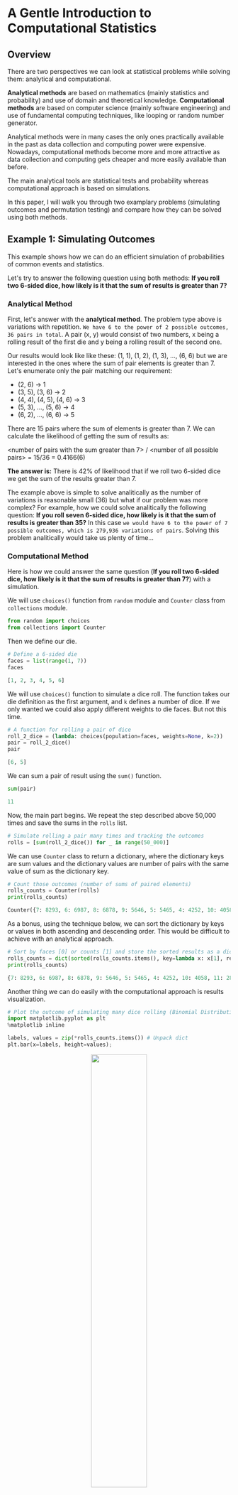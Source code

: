 # A Gentle Introduction to Computational Statistics

## Overview
There are two perspectives we can look at statistical problems while solving them: analytical and computational.

**Analytical methods** are based on mathematics (mainly statistics and probability) and use of domain and theoretical knowledge. **Computational methods** are based on computer science (mainly software engineering) and use of fundamental computing techniques, like looping or random number generator.

Analytical methods were in many cases the only ones practically available in the past as data collection and computing power were expensive. Nowadays, computational methods become more and more attractive as data collection and computing gets cheaper and more easily available than before.

The main analytical tools are statistical tests and probability whereas computational approach is based on simulations.

In this paper, I will walk you through two examplary problems (simulating outcomes and permutation testing) and compare how they can be solved using both methods.

## Example 1: Simulating Outcomes

This example shows how we can do an efficient simulation of probabilities of common events and statistics.

Let's try to answer the following question using both methods: **If you roll two 6-sided dice, how likely is it that the sum of results is greater than 7?**

### Analytical Method

First, let's answer with the **analytical method**. The problem type above is variations with repetition. `We have 6 to the power of 2 possible outcomes, 36 pairs in total`. A pair (x, y) would consist of two numbers, x being a rolling result of the first die and y being a rolling result of the second one.

Our results would look like like these: (1, 1), (1, 2), (1, 3), ..., (6, 6) but we are interested in the ones where the sum of pair elements is greater than 7. Let's enumerate only the pair matching our requirement:

- (2, 6) -> 1
- (3, 5), (3, 6) -> 2
- (4, 4), (4, 5), (4, 6) -> 3
- (5, 3), ..., (5, 6) -> 4
- (6, 2), ..., (6, 6) -> 5

There are 15 pairs where the sum of elements is greater than 7. We can calculate the likelihood of getting the sum of results as:

\<number of pairs with the sum greater than 7> / \<number of all possible pairs> = 15/36 = 0.4166(6)

**The answer is:** There is 42% of likelihood that if we roll two 6-sided dice we get the sum of the results greater than 7.

The example above is simple to solve analitically as the number of variations is reasonable small (36) but what if our problem was more complex? For example, how we could solve analitically the following question: **If you roll seven 6-sided dice, how likely is it that the sum of results is greater than 35?** In this case `we would have 6 to the power of 7 possible outcomes, which is 279,936 variations of pairs`. Solving this problem analitically would take us plenty of time...

### Computational Method

Here is how we could answer the same question (**If you roll two 6-sided dice, how likely is it that the sum of results is greater than 7?**) with a simulation.

We will use `choices()` function from `random` module and `Counter` class from `collections` module.

```python
from random import choices
from collections import Counter
```
Then we define our die.

```python
# Define a 6-sided die
faces = list(range(1, 7))
faces

[1, 2, 3, 4, 5, 6]
```
We will use `choices()` function to simulate a dice roll. The function takes our die definition as the first argument, and `k` defines a number of dice. If we only wanted we could also apply different weights to die faces. But not this time.

```python
# A function for rolling a pair of dice
roll_2_dice = (lambda: choices(population=faces, weights=None, k=2))
pair = roll_2_dice()
pair

[6, 5]
```
We can sum a pair of result using the `sum()` function.

```python
sum(pair)

11
```
Now, the main part begins. We repeat the step described above 50,000 times and save the sums in the `rolls` list.

```python
# Simulate rolling a pair many times and tracking the outcomes
rolls = [sum(roll_2_dice()) for _ in range(50_000)]
```
We can use `Counter` class to return a dictionary, where the dictionary keys are sum values and the dictionary values are number of pairs with the same value of sum as the dictionary key.

```python
# Count those outcomes (number of sums of paired elements)
rolls_counts = Counter(rolls)
print(rolls_counts)

Counter({7: 8293, 6: 6987, 8: 6878, 9: 5646, 5: 5465, 4: 4252, 10: 4058, 11: 2832, 3: 2781, 12: 1417, 2: 1391})
```
As a bonus, using the technique below, we can sort the dictionary by keys or values in both ascending and descending order. This would be difficult to achieve with an analytical approach.

```python
# Sort by faces [0] or counts [1] and store the sorted results as a dictionary
rolls_counts = dict(sorted(rolls_counts.items(), key=lambda x: x[1], reverse=True))
print(rolls_counts)

{7: 8293, 6: 6987, 8: 6878, 9: 5646, 5: 5465, 4: 4252, 10: 4058, 11: 2832, 3: 2781, 12: 1417, 2: 1391}
```
Another thing we can do easily with the computational approach is results visualization.

```python
# Plot the outcome of simulating many dice rolling (Binomial Distribution)
import matplotlib.pyplot as plt
%matplotlib inline

labels, values = zip(*rolls_counts.items()) # Unpack dict
plt.bar(x=labels, height=values);
```

<center><img src="images/2019-04-12-001.png" width="50%"/></center>


Now, we are ready to answer our question. The code below sums the number of occurences of sums greater than 7 and divides it by all occurences.

```python
# If you roll two dice, how likely is it that your sum is greater than 7
sums_above_7 = sum(v for k, v in rolls_counts.items() if k > 7)
all_sums = sum(rolls_counts.values())

likelihood = sums_above_7 / all_sums
likelihood

0.41662
```
**The result is** at the same time the likelihood that if we roll two 6-sided dice we get the sum of the results greater than 7. Of course, the result we got using computational method (42%) matches the one derived from the analytical method (42%).

### Analytical vs. Computational

To summarize, here are the steps of the two approaches:

- Analytical approach
	- Think about all possible outcomes
	- Enumerate outcomes which meet the condition (>7)
	- Count the outcomes which meet the condition and calculate the likelihood

- Computational approach
	- Define 6-sided die
	- Simulate rolling a pair of dice (many times)
	- Count and calculate the likelihood
	- Bonus: count, sort, visualize easily

Solving the problem analytically, we would have a problem with the more complex scenario (7 dice, sum greater than 35) whereas computationally we can solve it right away. The working code and the complex case solution can be found the Jupyter notebook linked below.

**Example 1: Simulating Outcomes** ([Jupyter](https://github.com/ksatola/Computational-Statistics/blob/master/Example1.ipynb), [HTML](https://ksatola.github.io/projects/ComputationalStatisticsExample1.html))

## Example 2: Permutation Testing

In this example **we would like to know if a drug is effective or not**. This is a classic A/B testing problem which we solve in an analytical and computational way.

The first and common to both methods step is to describe the problem mathematically and define a few inputs to our analysis. For this, we will use a standard hypothesis testing approach, defining our null and alternative hypotheses as follows:

<center><img src="images/2019-04-12-002.png" width="100%"/></center>

For the above, I will assume a significance level (alpha) of `0.01`. **The significance level is the threshold for rejecting a difference between the groups**.

In simple words, to confirm if the drug works, we need to find out if there is a **statistically significant difference** between the two groups of patients. We will be comparing means of the group results (samples) to see if they significantly differ or not.

We represent our groups as lists where each number is a result of patient's examination. In our case we do not know what the numbers means and if the higher number represents the better result or not. That is why two-tailed alternative hypothesis is chosen - we just want to confirm if the two groups differ significantly.

The `treatment group` is where patients get the drug and the `control group` is where patients do not get the drug (only a kind of mockup/not working replacement).

```python
import numpy as np

# treatment group
drug = [54, 73, 53, 70, 73, 68, 52, 65, 65] 

# control group
placebo = [54, 51, 58, 44, 55, 52, 42, 47, 58, 46] 

# Significance level
alpha = 0.01
```

For our groups, we observe `the means difference of 12.97` but the question is if this difference is statistically significant and the drug works? Is the difference observed only between the two samples (drug and placebo) or we could infere that this would be also valid for the entire patients population?

```python
# Means difference of the samples
np.mean(drug) - np.mean(placebo)

12.966666666666661
```

### Analytical Method

First, let's try to answer to this question analytically. For that **we will use T-Student sampling distribution and calculate t-test statistic**. Statistical tests usually come with some assumptions, and t-test is not an exception.

T-test assumptions:

1. Both groups (drug and placebo) should be normally distributed.
2. Samples should come from populations with equal variances.
3. Samples should be of the same size.
4. At best there should be more than 20 observations in a sample.

Assumptions 3 and 4 are quick to deal with. Our first sample (drug) has 9 observations and the second (placebo) 10. They are not equal in size but close, so we can live with it. The small number of observations (less than 20) may impact the quality of t-test outcome but we have no other choice but to try (we do not have any other observations).

To check if assumption one is met, we will use **Shapiro-Wilk test** designed specifically for samples containing less than 50 observations. For that we will use a helper function `normaltest()` which utilizes `shapiro()` function of the `scipy.stats` module.

```python
from scipy import stats

def normaltest(sample, name, alpha=0.05):
    '''
    Shapiro-Wilk test for samples with n < 50 observations.
    Reference: https://docs.scipy.org/doc/scipy/reference/generated/scipy.stats.shapiro.html
    '''
    W, p = stats.shapiro(sample)
    #print("W = {:g}".format(W))
    #print("p = {:g}".format(p))
    if p < alpha:  # null hypothesis: sample comes from a normal distribution
        print("{} does not come from a normal distribution".format(name))
    else:
        print("{} comes from a normal distribution".format(name))
```

Let's now test if our first assumption is true regarding the drug and placebo samples.

```python
# Is drug normally distributed?
normaltest(drug, "Drug")

Drug comes from a normal distribution
```

```python
# Is placebo normally distributed?
normaltest(placebo, "Placebo")

Placebo comes from a normal distribution
```

Our samples come from a normal distribution, although it is difficult to say that by just looking at data because we have only 9 and 10 observations.

Now it is time to deal with the second assumtion, stating that our samples should come from populations with equal variances. It is important to mention that we are not checking variances of the samples (their variances are not equal) but if they come from populations with equal variances. 

To check if the second assumption is valid, we will use `varsequals()` helper function utilizing `bartlett()` function from `scipy.stats` module. The function uses **Bartlett's test** which answers the question if our samples come from populations with equal variances.

```python
def varsequals(sample1, sample2, alpha=0.01):
    '''
    Perform Bartlett’s test for equal variances.
    Bartlett’s test tests the null hypothesis that all input samples are from populations with equal variances.
    Reference: https://docs.scipy.org/doc/scipy-0.14.0/reference/generated/scipy.stats.bartlett.html
    ''' 
    T, p = stats.bartlett(sample1, sample2)
    
    if p < alpha:  # null hypothesis: all input samples are from populations with equal variances
        print("Not all input samples are from populations with equal variances.")
    else:
        print("All input samples are from populations with equal variances.")
```
It seems that our second assumption is also valid:

```python
varsequals(drug, placebo)

All input samples are from populations with equal variances.
```

Now, we can perform our test and check if the mean difference of our two samples is statistically significant. The remaining question is if our samples are expected to have been drawn from the same population. To do this, we will do a **t-test** using `ttest_ind()` function from `scipy.stats` module.

```python
# We assume all observations are independent
t_stat, p = stats.ttest_ind(drug, placebo) 
print('t={:.4f}, p={:.4f}'.format(t_stat, p))

t=3.9357, p=0.0011
```

The `t-test statistic value is 3.9357` and our `p-value is 0.0011`. The **p-value** is a probability of obtaining a result equal to or more extreme than was observed in the data. If our p-value (0.0011) is less than our alpha (0.01 / 2 = 0.005) than we can reject our null hypothesis (that there is no difference between drug and placebo) and assume the alternative hypothesis that the drug is effective.

```python
# Interpret via p-value
if p < alpha:
    print('Reject the null hypothesis that the means are equal.')
else:
    print('Accept null hypothesis that the means are equal.')
    
Reject the null hypothesis that the means are equal.
```

The p-value returned by the `ttest_ind()` implementation of t-test is two-tailed by design (if we were testing one-tailed hypothesis, is such case we would have to divide the p-value by 2). Again, in our case the p-value is far lower than our alpha, so we can conclude that we can reject the null hypothesis.

We can also confirm our finding calculating the `degrees of freedom`,

```python
# Calculate degrees of freedom
df = len(drug) + len(placebo) - 2
df

17
```

and the `critical value`.

```python
# Calculate the critical value (two-tailed test)
# PPF (percent point function)
cv = stats.t.ppf(1.0 - alpha/2, df)
cv

2.8982305196347173
```
Using the critical value and t-test statistic we infer the same as above. Our drug works.

```python
# Interpret via critical value (abs for symmetric distribution)
if abs(t_stat) <= cv:
    print('Accept null hypothesis that the means are equal.')
else:
    print('Reject the null hypothesis that the means are equal.')
    
Reject the null hypothesis that the means are equal.
```
**To summarize the analytical approach**, we proved that we have sufficient evidence to reject the null hypothesis which means that the drug works.

### Computational Method (Permutation Testing)

Now it is time to check if the drug is effective in a computational way. We will be using our hypothesis definition but instead of doing a statistical test and satisfying its assumption we assume the null hypothesis is true, so there is no difference in the groups.

To refresh, the observed mean difference in drug and placebo groups is 12.97 (observed_diff).


```python
observed_diff = mean(drug) - mean(placebo)
print(f"{observed_diff:.2f}")

12.97
```

If we assume that there is no difference in means of the treatment and control groups, we can merge the observations from both groups and then check how likely is that the observed_diff value or greater appears (we will calculate an absolute value of observed_diff to cover two-tailed case).

We will now simulate the mean differences doing random groups assignment from the common pool (drug and placebo combined) many times.

```python
from statistics import mean
from random import shuffle

# Unite the data
combined = drug + placebo

n = 10_000
count = 0
simulated_means = []

# Simulate it a bunch of times
for _ in range(n):
	 # Rearrange in-place
    shuffle(combined)
    
    # Split combined into simulated drug and placebo grups
    # and calculate a simulated mean difference
    shuffled_diff = mean(combined[:len(drug)]) - mean(combined[len(drug):])
    
    # Add the difference for future reference
    simulated_means.append(shuffled_diff)
    
    # Increase counter if the simulated mean difference
    # is equal or greater from the observed mean difference
    # abs() as we test two-tailed alternative hypothesis
    count += (abs(shuffled_diff) >= observed_diff)
```

If the null hypothesis is true (the drug does not work, on average group means are close to 0) we should observe many occurences of mean differences equal or greater to observed_diff. If not, then we can safely reject the null hypothesis (as the observed_diff would be exceptional for samples drawn from the same distribution).

Our simulation result shows that 16 times on 10,000 simulated mean difference was equal or greater then observed one (every time we run out test we may get a little bit different number). According to our logic, if such difference was common we would get the difference at least 12.97 many more times.

```python
print(f"""{n:,} label reshufflings produced only {count} instances 
with a difference at least as extreme as the observed difference of {observed_diff:.2f}.""")

10,000 label reshufflings produced only 16 instances 
with a difference at least as extreme as the observed difference of 12.97.
```

We can also calculate a **p-value** easily. To recall, **p-value** is a chance of observing the current difference when there is truly no difference. In other words it is a probability of obtaining a result equal to or more extreme than was observed in the data.

```python
p = count / n
p

0.0016
```

The p-value is only 0.0016 and is far less than our significance level (alpha) established at 0.01/2 = 0.005 level. It is important to notice, that this p-value value has nothing to do with the p-value calculated with the analytical method.

```python
# Interpret via p-value
if p < alpha:
    print('Reject the null hypothesis that the means are equal.')
else:
    print('Accept null hypothesis that the means are equal.')
    
Reject the null hypothesis that the means are equal.
```
One of the nice "side effects" of computational approach is that doing simulations we gather data we can use to interpret our result visually.

```python
simulated_means = np.asarray(simulated_means)
plt.figure(figsize=(16, 8))
sns.distplot(simulated_means, color="skyblue", kde=True, hist=True, rug="True")
plt.title("Simulated Differences of drug and placebo group means for the null hypothesis", fontsize=12)
plt.xlabel("Probability Means Difference", fontsize=12)
plt.ylabel("Percent", fontsize=12)

# Observed mean difference
plt.axvline(observed_diff, color='r'); 
```

<center><img src="images/2019-04-12-003.png" width="100%"/></center>

The picture above shows our simulated distribution of mean difference. The red vertical line represents the mean difference observed between drug and placebo groups (observed_diff). We can clearly see that it is very unlikely that drug and placebo samples come from the same distribution (the red line at the very end of the distribution tail).

**To summarize the computational approach**, we can say that it we have sufficient evidence to reject the null hypothesis, and we conclude that the drug is effective.


### Analytical vs. Computational

The analytical and computational approaches are in general very similar except the core part (in bold below):

- Analytical approach
	- Setup testing framework.
		- Define null and alternative hypothesis.
		- Set alpha (the threshold for rejecting differences).
	-  Collect data.
	-  **Pick a sampling distribution, calculate a test statistic, remember about assumptions.**
	-  Calculate p-value **(and if needed, also the critical value)**.
	-  Draw conclusion.

- Computational approach
	- Setup testing framework.
		- Define null and alternative hypothesis.
		- Set alpha (the threshold for rejecting differences).
	- Collect data.
	- **Iterate while shuffling data to simulate null effect and createa sampling distribution.**
	- Calculate p-value.
	- Draw conclusion.

To conclude, analytical method often dictates the test statistic, and tests have assumptions we must meet. This is not the case while simulating. In addition, if we have issues like censored data, non-independence, or long-tailed distributions, we may not find an off-the-shelf test. In such a case, unless we are mathematical statisticians, we may not be able to make a suitable statistical test by ourselves. Computational approach seems to be more easy to comprehend and to execute.
 
You can find a complete working code in Jupyter notebook format below.

**Example 2: Permutation Testing** ([Jupyter](https://github.com/ksatola/Computational-Statistics/blob/master/Example2.ipynb), [HTML](https://ksatola.github.io/projects/ComputationalStatisticsExample2.html))

## Additional Resources

- [ComputationalStatistics-master.zip](https://github.com/ksatola/Computational-Statistics/blob/master/ComputationalStatistics-master.zip) - a copy of [Brian Spiering](https://github.com/brianspiering/ComputationalStatistics) repo. Brian's talk during [DSCO19](https://www.sfdatainstitute.org/) in San Francisco was a trigger for me to start dealing more systhematically with computational statistics.
- [analytical\_vs\_computational.pdf](https://github.com/ksatola/Computational-Statistics/blob/master/analytical_vs_computational.pdf) - a few slides with a context and brief summary of analytical and computational methods.
- [Required number of permutations for a permutation-based p-value](https://stats.stackexchange.com/questions/80025/required-number-of-permutations-for-a-permutation-based-p-value)
- [Permutation Tests, R example](https://thomasleeper.com/Rcourse/Tutorials/permutationtests.html)
- [What is a Permutation Test](https://www.r-bloggers.com/what-is-a-permutation-test/amp/)
